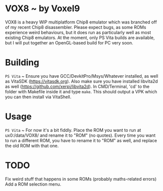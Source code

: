 VOX8 ~ by Voxel9
================

VOX8 is a heavy WIP multiplatform Chip8 emulator which was branched off of my recent Chip8 disassembler. Please expect bugs, as some ROMs experience weird behaviours, but it does run as particularly well as most existing Chip8 emulators.
At the moment, only PS Vita builds are available, but I will put together an OpenGL-based build for PC very soon.

Building
========
`PS Vita` ~ Ensure you have GCC/DevkitPro/Msys/Whatever installed, as well as VitaSDK (https://vitasdk.org). Also make sure you have installed libvita2d as well (https://github.com/xerpi/libvita2d).
In CMD/Terminal, 'cd' to the folder with Makefile inside it and type `make`. This should output a VPK which you can then install via VitaShell.

Usage
=====
`PS Vita` ~ For now it's a bit fiddly. Place the ROM you want to run at ux0:/data/VOX8/ and rename it to "ROM" (no quotes). Every time you want to run a different ROM, you have to rename it to "ROM" as well, and replace the old ROM with that one.

TODO
====
Fix weird stuff that happens in some ROMs (probably maths-related errors)
Add a ROM selection menu.